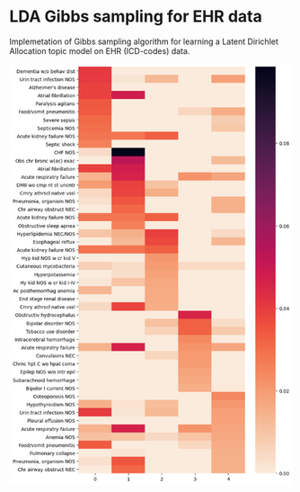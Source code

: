 # LDA Gibbs sampling for EHR data
Implemetation of Gibbs sampling algorithm for learning a Latent Dirichlet Allocation topic model on EHR (ICD-codes) data.

![Alt text](top_words_by_topic.png?raw=true "Top words by topic")
